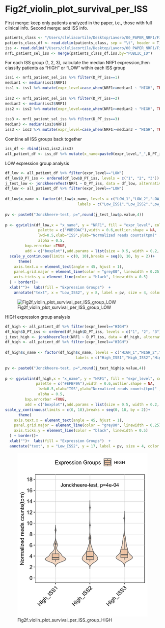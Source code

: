 # Fig2f_violin_plot_survival_per_ISS

First merge: keep only patients analyzed in the paper, i.e., those with
full clinical info. Second merge: add ISS info.

``` r
patients_class <- "/Users/cleliacortile/Desktop/Lavoro/00_PAPER_NRF1/Fig2/data/patient_classification_based_on_median_expression_of_NRF1.txt"
patients_class_df <- read.delim(patients_class, sep = "\t", header = T) 
iss <- read.delim("/Users/cleliacortile/Desktop/Lavoro/00_PAPER_NRF1/Fig4/data/MMRF_CoMMpass_IA17_PER_PATIENT_V2.tsv", sep = "\t", header = T) %>% dplyr::select(PUBLIC_ID,D_PT_iss)
nrf1_patient_sel_iss <- merge(patients_class_df,iss,by="PUBLIC_ID")
```

For each ISS group (1, 2, 3), calculate the median NRF1 expression,then
classify patients as “HIGH” or “LOW” within each ISS group

``` r
iss1 <- nrf1_patient_sel_iss %>% filter(D_PT_iss==1)
median1 <- median(iss1$NRF1)
iss1 <- iss1 %>% mutate(expr_level=case_when(NRF1>=median1 ~ "HIGH", TRUE ~ "LOW"))

iss2 <- nrf1_patient_sel_iss %>% filter(D_PT_iss==2)
median2 <- median(iss2$NRF1)
iss2 <- iss2 %>% mutate(expr_level=case_when(NRF1>=median2 ~ "HIGH", TRUE ~ "LOW"))

iss3 <- nrf1_patient_sel_iss %>% filter(D_PT_iss==3)
median3 <- median(iss3$NRF1)
iss3 <- iss3 %>% mutate(expr_level=case_when(NRF1>=median3 ~ "HIGH", TRUE ~ "LOW"))
```

Combine all ISS groups back together

``` r
iss_df <- rbind(iss1,iss2,iss3) 
all_patient_df <- iss_df %>% mutate(x_name=paste0(expr_level,"_",D_PT_iss))
```

LOW expression group analysis

``` r
df_low <- all_patient_df %>% filter(expr_level=="LOW")
df_low$D_PT_iss <- ordered(df_low$D_PT_iss, levels = c("1", "2", "3"))
j_test_low <- jonckheereTest(NRF1 ~ D_PT_iss, data = df_low, alternative = "greater")
df_low <- all_patient_df %>% filter(expr_level=="LOW")

df_low$x_name <- factor(df_low$x_name, levels = c("LOW_1","LOW_2","LOW_3"),
                                 labels = c("Low_ISS1","Low_ISS2","Low_ISS3"))

pv <- paste0("Jonckheere-test, p=",round(j_test_low$p.value,4))

p <- ggviolin(df_low,x = "x_name", y = "NRF1", fill = "expr_level", color = "#696969",
               palette = c("#8B9DAC"),width = 0.6,outlier.shape = NA,
               lwd=0.5,xlab="ISS",ylab="Normalized reads counts(tpm)" ,
               alpha = 0.5,
         bxp.errorbar =TRUE,
         add = c("boxplot"),add.params = list(size = 0.5, width = 0.2, alpha = 0.5))+
  scale_y_continuous(limits = c(0, 10),breaks = seq(0, 10, by = 2))+
      theme(
    axis.text.x = element_text(angle = 45, hjust = 1),
    panel.grid.major = element_line(color = "grey80", linewidth = 0.25),
    axis.ticks.y = element_line(color = "black", linewidth = 0.5)
  ) + border()+
  xlab("")+  labs(fill = "Expression Groups")  +
    annotate("text", x = "Low_ISS2", y = 8, label = pv, size = 4, color = "black")
```

<figure>
<img
src="https://github.com/cleliacort/NRF1_paper/blob/main/Fig2/TPM_per_ISS_in_population_divided_per_NRF1_expression_vertical_boxplot_per_iss_with_statistics_ONLY_LOW_WITH_jonckheereTest_INCRESING_WITH_ISS_25feb25.png"
alt="Fig2f_violin_plot_survival_per_ISS_group_LOW" />
<figcaption
aria-hidden="true">Fig2f_violin_plot_survival_per_ISS_group_LOW</figcaption>
</figure>

HIGH expression group analysis

``` r
df_high <- all_patient_df %>% filter(expr_level=="HIGH")
df_high$D_PT_iss <- ordered(df_high$D_PT_iss, levels = c("1", "2", "3"))
j_test_high <- jonckheereTest(NRF1 ~ D_PT_iss, data = df_high, alternative = "greater")
df_high <- all_patient_df %>% filter(expr_level=="HIGH")

df_high$x_name <- factor(df_high$x_name, levels = c("HIGH_1","HIGH_2","HIGH_3"),
                                labels = c("High_ISS1","High_ISS2","High_ISS3"))

pv <- paste0("Jonckheere-test, p=",round(j_test_high$p.value,4))

p <- ggviolin(df_high,x = "x_name", y = "NRF1", fill = "expr_level", color = "#696969",
              palette = c("#EFBF9A"),width = 0.6,outlier.shape = NA,
               lwd=0.5,xlab="ISS",ylab="Normalized reads counts(tpm)" ,
               alpha = 0.5,
         bxp.errorbar =TRUE,
         add = c("boxplot"),add.params = list(size = 0.5, width = 0.2, alpha = 0.5))+
scale_y_continuous(limits = c(0, 18),breaks = seq(0, 18, by = 2))+
      theme(
    axis.text.x = element_text(angle = 45, hjust = 1),
    panel.grid.major = element_line(color = "grey80", linewidth = 0.25),
    axis.ticks.y = element_line(color = "black", linewidth = 0.5)
  ) + border()+
  xlab("")+  labs(fill = "Expression Groups")  +
  annotate("text", x = "Low_ISS2", y = 17, label = pv, size = 4, color = "black")
```

<figure>
<img
src="https://github.com/cleliacort/NRF1_paper/blob/main/Fig2/figures/TPM_per_ISS_in_population_divided_per_NRF1_expression_vertical_boxplot_per_iss_with_statistics_ONLY_HIGH_WITH_jonckheereTest_INCRESING_WITH_ISS_25feb25.png"
alt="Fig2f_violin_plot_survival_per_ISS_group_HIGH" />
<figcaption
aria-hidden="true">Fig2f_violin_plot_survival_per_ISS_group_HIGH</figcaption>
</figure>

